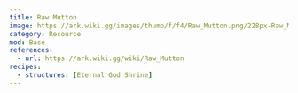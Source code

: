 ```yaml
---
title: Raw Mutton
image: https://ark.wiki.gg/images/thumb/f/f4/Raw_Mutton.png/228px-Raw_Mutton.png
category: Resource
mod: Base
references:
  - url: https://ark.wiki.gg/wiki/Raw_Mutton
recipes:
  - structures: [Eternal God Shrine]
---
```

